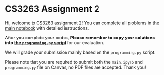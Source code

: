 # CS3263 Assignment 2

Hi, welcome to CS3263 assignment 2! You can complete all problems in [the main notebook](./main.ipynb) with detailed instructions.

After you complete your codes, **Please remember to copy your solutions into [the `programming.py` script](./programming.py)** for our evaluation.

We will grade your submission mainly based on the `programming.py` script.

Please note that you are required to submit both the `main.ipynb` and `programming.py` file on Canvas, no PDF files are accepted. Thank you!